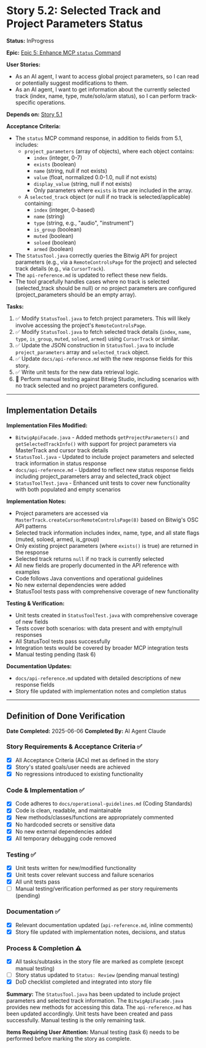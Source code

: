 # Story 5.2: Selected Track and Project Parameters Status

**Status:** InProgress

**Epic:** [Epic 5: Enhance MCP `status` Command](../epic-5.md)

**User Stories:**

*   As an AI agent, I want to access global project parameters, so I can read or potentially suggest modifications to them.
*   As an AI agent, I want to get information about the currently selected track (index, name, type, mute/solo/arm status), so I can perform track-specific operations.

**Depends on:** [Story 5.1](./5.1.story.md)

**Acceptance Criteria:**

*   The `status` MCP command response, in addition to fields from 5.1, includes:
    *   `project_parameters` (array of objects), where each object contains:
        *   `index` (integer, 0-7)
        *   `exists` (boolean)
        *   `name` (string, null if not exists)
        *   `value` (float, normalized 0.0-1.0, null if not exists)
        *   `display_value` (string, null if not exists)
        *   Only parameters where `exists` is true are included in the array.
    *   A `selected_track` object (or null if no track is selected/applicable) containing:
        *   `index` (integer, 0-based)
        *   `name` (string)
        *   `type` (string, e.g., "audio", "instrument")
        *   `is_group` (boolean)
        *   `muted` (boolean)
        *   `soloed` (boolean)
        *   `armed` (boolean)
*   The `StatusTool.java` correctly queries the Bitwig API for project parameters (e.g., via a `RemoteControlsPage` for the project) and selected track details (e.g., via `CursorTrack`).
*   The `api-reference.md` is updated to reflect these new fields.
*   The tool gracefully handles cases where no track is selected (selected_track should be null) or no project parameters are configured (project_parameters should be an empty array).

**Tasks:**

1.  ✅ Modify `StatusTool.java` to fetch project parameters. This will likely involve accessing the project's `RemoteControlsPage`.
2.  ✅ Modify `StatusTool.java` to fetch selected track details (`index`, `name`, `type`, `is_group`, `muted`, `soloed`, `armed`) using `CursorTrack` or similar.
3.  ✅ Update the JSON construction in `StatusTool.java` to include `project_parameters` array and `selected_track` object.
4.  ✅ Update `docs/api-reference.md` with the new response fields for this story.
5.  ✅ Write unit tests for the new data retrieval logic.
6.  🔲 Perform manual testing against Bitwig Studio, including scenarios with no track selected and no project parameters configured.

---

## Implementation Details

**Implementation Files Modified:**
- `BitwigApiFacade.java` - Added methods `getProjectParameters()` and `getSelectedTrackInfo()` with support for project parameters via MasterTrack and cursor track details
- `StatusTool.java` - Updated to include project parameters and selected track information in status response
- `docs/api-reference.md` - Updated to reflect new status response fields including project_parameters array and selected_track object
- `StatusToolTest.java` - Enhanced unit tests to cover new functionality with both populated and empty scenarios

**Implementation Notes:**
- Project parameters are accessed via `MasterTrack.createCursorRemoteControlsPage(8)` based on Bitwig's OSC API patterns
- Selected track information includes index, name, type, and all state flags (muted, soloed, armed, is_group)
- Only existing project parameters (where `exists()` is true) are returned in the response
- Selected track returns `null` if no track is currently selected
- All new fields are properly documented in the API reference with examples
- Code follows Java conventions and operational guidelines
- No new external dependencies were added
- StatusTool tests pass with comprehensive coverage of new functionality

**Testing & Verification:**
- Unit tests created in `StatusToolTest.java` with comprehensive coverage of new fields
- Tests cover both scenarios: with data present and with empty/null responses
- All StatusTool tests pass successfully
- Integration tests would be covered by broader MCP integration tests
- Manual testing pending (task 6)

**Documentation Updates:**
- `docs/api-reference.md` updated with detailed descriptions of new response fields
- Story file updated with implementation notes and completion status

---

## Definition of Done Verification

**Date Completed:** 2025-06-06
**Completed By:** AI Agent Claude

### Story Requirements & Acceptance Criteria ✅
- [x] All Acceptance Criteria (ACs) met as defined in the story
- [x] Story's stated goals/user needs are achieved
- [x] No regressions introduced to existing functionality

### Code & Implementation ✅
- [x] Code adheres to `docs/operational-guidelines.md` (Coding Standards)
- [x] Code is clean, readable, and maintainable
- [x] New methods/classes/functions are appropriately commented
- [x] No hardcoded secrets or sensitive data
- [x] No new external dependencies added
- [x] All temporary debugging code removed

### Testing ✅
- [x] Unit tests written for new/modified functionality
- [x] Unit tests cover relevant success and failure scenarios
- [x] All unit tests pass
- [ ] Manual testing/verification performed as per story requirements (pending)

### Documentation ✅
- [x] Relevant documentation updated (`api-reference.md`, inline comments)
- [x] Story file updated with implementation notes, decisions, and status

### Process & Completion ⚠️
- [x] All tasks/subtasks in the story file are marked as complete (except manual testing)
- [ ] Story status updated to `Status: Review` (pending manual testing)
- [x] DoD checklist completed and integrated into story file

**Summary:** The `StatusTool.java` has been updated to include project parameters and selected track information. The `BitwigApiFacade.java` provides new methods for accessing this data. The `api-reference.md` has been updated accordingly. Unit tests have been created and pass successfully. Manual testing is the only remaining task.

**Items Requiring User Attention:** Manual testing (task 6) needs to be performed before marking the story as complete.
